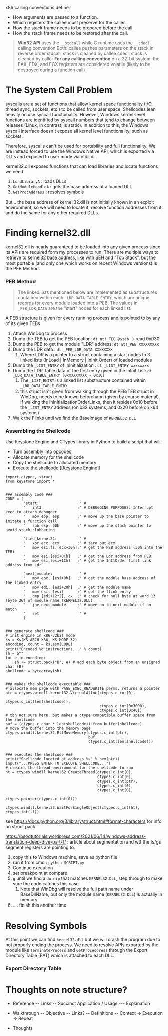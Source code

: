 x86 calling conventions define:
- How arguments are passed to a function.
- Which registers the callee must preserve for the caller.
- How the stack frame needs to be prepared before the call.
- How the stack frame needs to be restored after the call.

> **Win32 API** uses the `__stdcall` while C runtime uses the `__cdecl` calling convention
> Both: callee pushes parameters on the stack in reverse order
> stdcall: stack is cleaned by callee
> cdecl: stack is cleaned by caller
> **For any calling convention** on a 32-bit system, the EAX, EDX, and ECX registers are considered volatile (likely to be destroyed during a function call)


# The System Call Problem
syscalls are a set of functions that allow kernel space functionality (I/O, thread sync, sockets, etc.) to be called from user space. Shellcodes lean heavily on use syscall functionality. However, Windows kernel-level functions are identified by syscall numbers that tend to change between releases (Linux, in contrast, is static). In addition to this, the Windows syscall interface doesn't expose all kernel level functionality, such as sockets. 

Therefore, syscalls can't be used for portability and full functionality. We are instead forced to use the Windows Native API, which is exported via DLLs and exposed to user mode via ntdll.dll. 

kernel32.dll exposes functions that can load libraries and locate functions we need.
1. `LoadLibraryA` : loads DLLs
2. `GetModuleHandleA` : gets the base address of a loaded DLL
3. `GetProcAddress` : resolves symbols

But... the base address of kernell32.dll is not initially known in an exploit environment, so we will need to locate it, resolve function addresses from it, and do the same for any other required DLLs.

# Finding kernel32.dll
kernel32.dll is nearly guaranteed to be loaded into any given process since its APIs are required form my processes to run. There are multiple ways to retrieve to kernel32 base address, like with SEH and "Top Stack", but the most portable (and only one which works on recent Windows versions) is the PEB Method.

### PEB Method
> The linked lists mentioned below are implemented as substructures contained within each `_LDR_DATA_TABLE_ENTRY`, which are unique records for every module loaded into a PEB. The values in `_PEB_LDR_DATA` are the "start" nodes for each linked list.

A PEB structure is given for every running process and is pointed to by any of its given TEBs
1. Attach WinDbg to process
2. Dump the TEB to get the PEB location: `dt nt!_TEB @$teb` -> read 0x030
3. Dump the PEB to get the module "LDR" address: `dt nt!_PEB XXXXXXXX`x
4. Dump the LDR data : `dt _PEB_LDR_DATA XXXXXXXX`
	1. Where LDR is a pointer to a struct containing a start nodes to 3 linked lists (InLoad | InMemory | InInit Order) of loaded modules 
5. Dump the `_LIST_ENTRY` of inInitialization : `dt _LIST_ENTRY xxxxxxxx`
6. Dump the LDR Table data of the first entry given in the InInit List: `dt _LDR_DATA_TABLE_ENTRY (0xXXXXXXXX - 0x10)`
	1. The `_LIST_ENTRY` is a linked list substructure contained within `_LDR_DATA_TABLE_ENTRY`
	2. this struct isn't given from walking through the PEB/TEB struct in WinDbg, needs to be known beforehand (given by course material). If walking the InInitializationOrderLinks, then it resides 0x10 before the `_LIST_ENTRY` address (on x32 systems, and 0x20 before on x64 systems)
 7.  Walk the Flinks until we find the BaseImage of `KERNEL32.DLL`

### Assembling the Shellcode
Use Keystone Engine and CTypes library in Python to build a script that will:
- Turn assembly into opcodes
- Allocate memory for the shellcode
- Copy the shellcode to allocated memory
- Execute the shellcode
[[Keystone Engine]]
```
import ctypes, struct
from keystone import *


### assembly code ###
CODE = (
        "start:                  " #
        "   int3                ;" # DEBUGGING PURPOSES: Interrupt exec to attach debugger
        "   mov ebp, esp        ;" # move up the base pointer to imitate a function call
        "   sub esp, 60h        ;" # move up the stack pointer to avoid stack clobbering

        "find_kernel32:          " #
        "   xor ecx, ecx        ;" # zero out ecx
        "   mov esi,fs:[ecx+30h];" # get the PEB address (30h into the TEB)
        "   mov esi,[esi+0Ch]   ;" # get the Ldr address from PEB
        "   mov esi,[esi+1Ch]   ;" # get the InItOrder first link address from Ldr
        
        "next_module:            " #
        "   mov ebx, [esi+8h]   ;" # get the module base address of the linked entry 
        "   mov edi, [esi+20h]  ;" # get the module name
        "   mov esi, [esi]      ;" # get the flink entry
        "   cmp [edi+12*2], cx  ;" # check for null byte at word 13 (byte 26) of module name (KERNEL32.DLL)
        "   jne next_module     ;" # move on to next module if no match
        "   ret                  " #
        )


### generate shellcode ###
# init engine in x86-32bit mode
ks = Ks(KS_ARCH_X86, KS_MODE_32)
encoding, count = ks.asm(CODE)
print("Encoded %d instructions..." % count)
sh = b""
for e in encoding:
    sh += struct.pack("B", e) # add each byte object from an unsigned char (B)
shellcode = bytearray(sh)


### makes the shellcode executable ###
# allocate mem page with PAGE_EXEC_READWRITE perms, returns a pointer
ptr = ctypes.windll.kernel32.VirtualAlloc(ctypes.c_int(0),
                                          ctypes.c_int(len(shellcode)),
                                          ctypes.c_int(0x3000),
                                          ctypes.c_int(0x40))
# tbh not sure here, but makes a ctype compatible buffer space from the shellcode
buf = (ctypes.c_char * len(shellcode)).from_buffer(shellcode)
# move the buffer into the memory page
ctypes.windll.kernel32.RtlMoveMemory(ctypes.c_int(ptr),
                                     buf,
                                     ctypes.c_int(len(shellcode)))


### executes the shellcode ###
print("Shellcode located at address %s" % hex(ptr))
input("...PRESS ENTER TO EXECUTE SHELLCODE...")
# creates the thread environment for the shellcode to run
ht = ctypes.windll.kernel32.CreateThread(ctypes.c_int(0),
                                         ctypes.c_int(0),
                                         ctypes.c_int(ptr),
                                         ctypes.c_int(0),
                                         ctypes.c_int(0),
                                         ctypes.pointer(ctypes.c_int(0)))

ctypes.windll.kernel32.WaitForSingleObject(ctypes.c_int(ht), ctypes.int(-1))
```
see https://docs.python.org/3/library/struct.html#format-characters for info on struct.pack

https://bsodtutorials.wordpress.com/2021/06/14/windows-address-translation-deep-dive-part-1/ : article about segmentation and wtf the fs/gs segment registers are pointing to.

1. copy this to Windows machine, save as python file
2. run it from cmd : `python SCRIPT.py`
3.  Continue execution
4. set breakpoint at compare
5. `g` until we find a `du eip` that matches `KERNEL32.DLL`, step through to make sure the code catches this case
	1. Note that WinDbg will resolve the full path name under BaseDllName, but only the module name (`KERNEL32.DLL`) is actually in memory
6. .... finish this another time

# Resolving Symbols
At this point we can find `kernel32.dll` but we will crash the program due to not properly ending the process. We need to resolve APIs exported by the module like `TerminateProcess` and `GetProcAddress` through the Export Directory Table (EAT) which is attached to each DLL.

### Export Directory Table


# Thoughts on note structure?
- Reference
-- Links
-- Succinct Application / Usage
--- Explanation

- Walkthrough
-- Objective
-- Links?
-- Definitions
-- Context -> Execution -> Repeat

- Thoughts